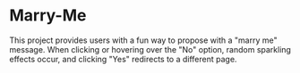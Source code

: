 # Marry-Me
This project provides users with a fun way to propose with a "marry me" message. When clicking or hovering over the "No" option, random sparkling effects occur, and clicking "Yes" redirects to a different page.
